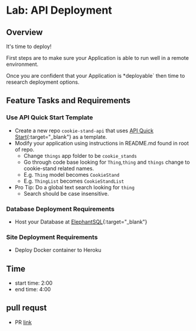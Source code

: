 # Lab: API Deployment

## Overview

It's time to deploy!

First steps are to make sure your Application is able to run well in a remote environment.

Once you are confident that your Application is *deployable` then time to research deployment options.

## Feature Tasks and Requirements

### Use API Quick Start Template

- Create a new repo `cookie-stand-api` that uses [API Quick Start](https://github.com/codefellows/python-401-api-quickstart){:target="_blank"} as a template.
- Modify your application using instructions in README.md found in root of repo.
  - Change `things` app folder to be `cookie_stands`
  - Go through code base looking for `Thing`,`thing` and `things` change to cookie-stand related names.
  - E.g. `Thing` model becomes `CookieStand`
  - E.g. `ThingList` becomes `CookieStandList`
- Pro Tip: Do a global text search looking for `thing`
  - Search should be case insensitive.


### Database Deployment Requirements

- Host your Database at [ElephantSQL](https://www.elephantsql.com/){:target="_blank"}

### Site Deployment Requirements

- Deploy Docker container to Heroku

## Time

- start time: 2:00
- end time: 4:00
  
## pull requst

- PR [link](https://github.com/baselatalla/drf-deployment/pull/1)
